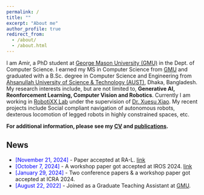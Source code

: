 ```yaml
---
permalink: /
title: ""
excerpt: "About me"
author_profile: true
redirect_from: 
  - /about/
  - /about.html
---
```


I am Amir, a PhD student at [George Mason University (GMU)](http://gmu.edu/) in the Dept. of Computer Science. I earned my MS in Computer Science from [GMU](http://gmu.edu/) and graduated with a B.Sc. degree in Computer Science and Engineering from [Ahsanullah University of Science & Technology (AUST)](http://aust.edu/), Dhaka, Bangladesh. My research interests include, but are not limited to, **Generative AI, Reonforcement Learning, Computer Vision and Robotics**. Currently I am working in [RobotiXX Lab](https://cs.gmu.edu/~xiao/RobotiXX/lab.html) under the supervision of [Dr. Xuesu Xiao](https://cs.gmu.edu/~xiao/). My recent projects include Social compliant navigation of autonomous robots, dexterous locomotion of legged robots in highly constrained spaces, etc.


**For additional information, please see my [CV](https://amirraj.github.io/cv/) and [publications](https://amirraj.github.io/publications/).**


## News
<!-- - <span style="color:Blue"> [January 29, 2024] </span> - <span style="color:red">Two papers got accepted at ICRA 2024.</span> -->
- <span style="color:Blue"> [November 21, 2024] </span> - Paper accepted at RA-L. [link](https://arxiv.org/abs/2404.00210)
- <span style="color:Blue"> [October 7, 2024] </span> -  A workshop paper got accepted at IROS 2024. [link](https://arxiv.org/pdf/2309.12568)
- <span style="color:Blue"> [January 29, 2024] </span> - Two conference papers & a workshop paper got accepted at ICRA 2024.
- <span style="color:Blue"> [August 22, 2022] </span> - Joined as a Graduate Teaching Assistant at [GMU](http://gmu.edu/). 

